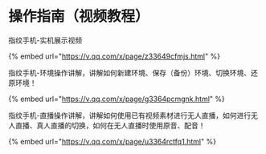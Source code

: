 # 操作指南（视频教程）

指纹手机-实机展示视频

{% embed url="https://v.qq.com/x/page/z33649cfmjs.html" %}

指纹手机-环境操作讲解，讲解如何新建环境、保存（备份）环境、切换环境、还原环境！

{% embed url="https://v.qq.com/x/page/g3364pcmgnk.html" %}

指纹手机-直播操作讲解，讲解如何使用已有视频素材进行无人直播，如何进行无人直播、真人直播的切换，如何在无人直播时使用原音、配音！

{% embed url="https://v.qq.com/x/page/u3364rctfq1.html" %}
